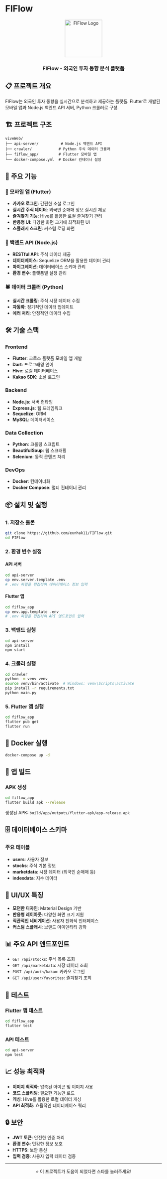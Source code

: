 # FIFlow

<div align="center">
  <img src="fiflow_app/assets/ic_launcher.png" alt="FIFlow Logo" width="120" height="120">
  <h3>FIFlow - 외국인 투자 동향 분석 플랫폼</h3>
</div>

## 📋 프로젝트 개요

FIFlow는 외국인 투자 동향을 실시간으로 분석하고 제공하는 플랫폼. Flutter로 개발된 모바일 앱과 Node.js 백엔드 API 서버, Python 크롤러로 구성.

## 🏗️ 프로젝트 구조

```
viveWeb/
├── api-server/          # Node.js 백엔드 API
├── crawler/            # Python 주식 데이터 크롤러
├── fiflow_app/         # Flutter 모바일 앱
└── docker-compose.yml  # Docker 컨테이너 설정
```

## 🚀 주요 기능

### 📱 모바일 앱 (Flutter)
- **카카오 로그인**: 간편한 소셜 로그인
- **실시간 주식 데이터**: 외국인 순매매 정보 실시간 제공
- **즐겨찾기 기능**: Hive를 활용한 로컬 즐겨찾기 관리
- **반응형 UI**: 다양한 화면 크기에 최적화된 UI
- **스플래시 스크린**: 커스텀 로딩 화면

### 🔧 백엔드 API (Node.js)
- **RESTful API**: 주식 데이터 제공
- **데이터베이스**: Sequelize ORM을 활용한 데이터 관리
- **마이그레이션**: 데이터베이스 스키마 관리
- **환경 변수**: 플랫폼별 설정 관리

### 🕷️ 데이터 크롤러 (Python)
- **실시간 크롤링**: 주식 시장 데이터 수집
- **자동화**: 정기적인 데이터 업데이트
- **에러 처리**: 안정적인 데이터 수집

## 🛠️ 기술 스택

### Frontend
- **Flutter**: 크로스 플랫폼 모바일 앱 개발
- **Dart**: 프로그래밍 언어
- **Hive**: 로컬 데이터베이스
- **Kakao SDK**: 소셜 로그인

### Backend
- **Node.js**: 서버 런타임
- **Express.js**: 웹 프레임워크
- **Sequelize**: ORM
- **MySQL**: 데이터베이스

### Data Collection
- **Python**: 크롤링 스크립트
- **BeautifulSoup**: 웹 스크래핑
- **Selenium**: 동적 콘텐츠 처리

### DevOps
- **Docker**: 컨테이너화
- **Docker Compose**: 멀티 컨테이너 관리

## 📦 설치 및 실행

### 1. 저장소 클론
```bash
git clone https://github.com/eunhak11/FIFlow.git
cd FIFlow
```

### 2. 환경 변수 설정

#### API 서버
```bash
cd api-server
cp env.server.template .env
# .env 파일을 편집하여 데이터베이스 정보 입력
```

#### Flutter 앱
```bash
cd fiflow_app
cp env.app.template .env
# .env 파일을 편집하여 API 엔드포인트 입력
```

### 3. 백엔드 실행
```bash
cd api-server
npm install
npm start
```

### 4. 크롤러 실행
```bash
cd crawler
python -m venv venv
source venv/bin/activate  # Windows: venv\Scripts\activate
pip install -r requirements.txt
python main.py
```

### 5. Flutter 앱 실행
```bash
cd fiflow_app
flutter pub get
flutter run
```

## 🐳 Docker 실행

```bash
docker-compose up -d
```

## 📱 앱 빌드

### APK 생성
```bash
cd fiflow_app
flutter build apk --release
```

생성된 APK: `build/app/outputs/flutter-apk/app-release.apk`

## 🗄️ 데이터베이스 스키마

### 주요 테이블
- **users**: 사용자 정보
- **stocks**: 주식 기본 정보
- **marketdata**: 시장 데이터 (외국인 순매매 등)
- **indexdata**: 지수 데이터


## 🎨 UI/UX 특징

- **모던한 디자인**: Material Design 기반
- **반응형 레이아웃**: 다양한 화면 크기 지원
- **직관적인 네비게이션**: 사용자 친화적 인터페이스
- **커스텀 스플래시**: 브랜드 아이덴티티 강화


## 📊 주요 API 엔드포인트

- `GET /api/stocks`: 주식 목록 조회
- `GET /api/marketdata`: 시장 데이터 조회
- `POST /api/auth/kakao`: 카카오 로그인
- `GET /api/user/favorites`: 즐겨찾기 조회

## 🧪 테스트

### Flutter 앱 테스트
```bash
cd fiflow_app
flutter test
```

### API 테스트
```bash
cd api-server
npm test
```

## 📈 성능 최적화

- **이미지 최적화**: 압축된 아이콘 및 이미지 사용
- **코드 스플리팅**: 필요한 기능만 로드
- **캐싱**: Hive를 활용한 로컬 데이터 캐싱
- **API 최적화**: 효율적인 데이터베이스 쿼리

## 🔒 보안

- **JWT 토큰**: 안전한 인증 처리
- **환경 변수**: 민감한 정보 보호
- **HTTPS**: 보안 통신
- **입력 검증**: 사용자 입력 데이터 검증

---

<div align="center">
  <p>⭐ 이 프로젝트가 도움이 되었다면 스타를 눌러주세요!</p>
</div>
